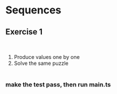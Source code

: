 <!-- .slide: class="exercice" -->

# Sequences

## Exercise 1

<br>

1. Produce values one by one
2. Solve the same puzzle
   <br>
   <br>

### make the test pass, then run main.ts
